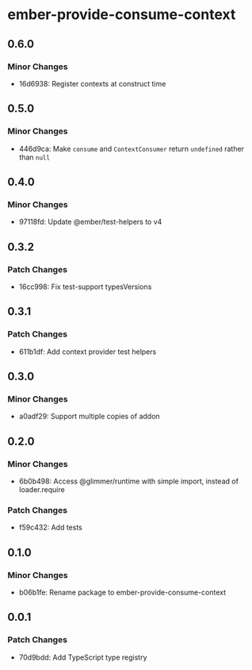 # ember-provide-consume-context

## 0.6.0

### Minor Changes

- 16d6938: Register contexts at construct time

## 0.5.0

### Minor Changes

- 446d9ca: Make `consume` and `ContextConsumer` return `undefined` rather than `null`

## 0.4.0

### Minor Changes

- 97118fd: Update @ember/test-helpers to v4

## 0.3.2

### Patch Changes

- 16cc998: Fix test-support typesVersions

## 0.3.1

### Patch Changes

- 611b1df: Add context provider test helpers

## 0.3.0

### Minor Changes

- a0adf29: Support multiple copies of addon

## 0.2.0

### Minor Changes

- 6b0b498: Access @glimmer/runtime with simple import, instead of loader.require

### Patch Changes

- f59c432: Add tests

## 0.1.0

### Minor Changes

- b06b1fe: Rename package to ember-provide-consume-context

## 0.0.1

### Patch Changes

- 70d9bdd: Add TypeScript type registry
